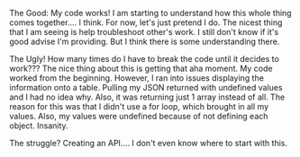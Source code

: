 The Good: 
My code works! I am starting to understand how this whole thing comes together.... I think. For now, let's just pretend I do. 
The nicest thing that I am seeing is help troubleshoot other's work. I still don't know if it's good advise I'm providing. But I think there is some understanding there. 


The Ugly! 
How many times do I have to break the code until it decides to work??? 
The nice thing about this is getting that aha moment. 
My code worked from the beginning. However, I ran into issues displaying the information onto a table. 
Pulling my JSON returned with undefined values and I had no idea why. Also, it was returning just 1 array instead of all. 
The reason for this was that I didn't use a for loop, which brought in all my values. Also, my values were undefined because of not defining each object. 
Insanity. 

The struggle?
Creating an API.... I don't even know where to start with this. 

